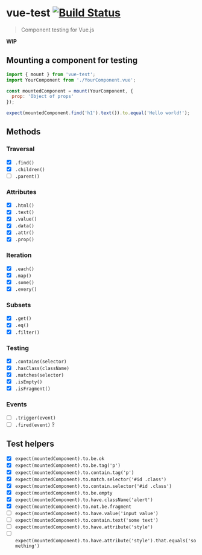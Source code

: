 # vue-test [![Build Status](https://travis-ci.org/callumacrae/vue-test.svg?branch=master)](https://travis-ci.org/callumacrae/vue-test)

> Component testing for Vue.js

**WIP**

## Mounting a component for testing

```js
import { mount } from 'vue-test';
import YourComponent from './YourComponent.vue';

const mountedComponent = mount(YourComponent, {
  prop: 'Object of props'
});

expect(mountedComponent.find('h1').text()).to.equal('Hello world!');
```

## Methods

### Traversal

- [x] `.find()`
- [x] `.children()`
- [ ] `.parent()`

### Attributes

- [x] `.html()`
- [x] `.text()`
- [x] `.value()`
- [x] `.data()`
- [x] `.attr()`
- [x] `.prop()`

### Iteration

- [x] `.each()`
- [x] `.map()`
- [x] `.some()`
- [x] `.every()`

### Subsets

- [x] `.get()`
- [x] `.eq()`
- [x] `.filter()`

### Testing

- [x] `.contains(selector)`
- [x] `.hasClass(className)`
- [x] `.matches(selector)`
- [x] `.isEmpty()`
- [x] `.isFragment()`

### Events

- [ ] `.trigger(event)`
- [ ] `.fired(event)` ?

## Test helpers

- [x] `expect(mountedComponent).to.be.ok`
- [x] `expect(mountedComponent).to.be.tag('p')`
- [x] `expect(mountedComponent).to.contain.tag('p')`
- [x] `expect(mountedComponent).to.match.selector('#id .class')`
- [x] `expect(mountedComponent).to.contain.selector('#id .class')`
- [x] `expect(mountedComponent).to.be.empty`
- [x] `expect(mountedComponent).to.have.className('alert')`
- [x] `expect(mountedComponent).to.not.be.fragment`
- [ ] `expect(mountedComponent).to.have.value('input value')`
- [ ] `expect(mountedComponent).to.contain.text('some text')`
- [ ] `expect(mountedComponent).to.have.attribute('style')`
- [ ] `expect(mountedComponent).to.have.attribute('style').that.equals('something')`
